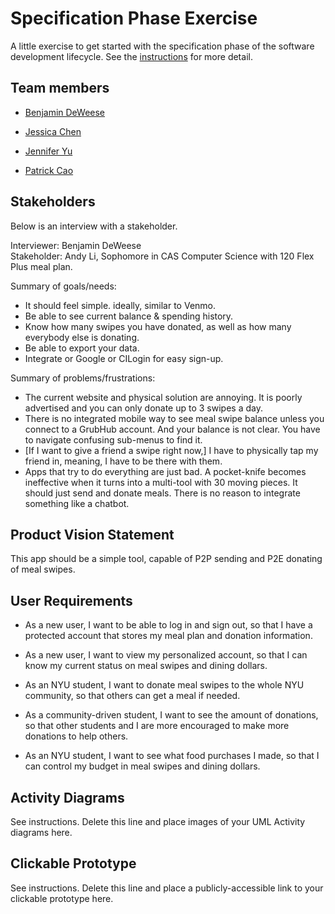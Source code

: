 # Specification Phase Exercise

A little exercise to get started with the specification phase of the software development lifecycle. See the [instructions](instructions.md) for more detail.

## Team members

* [Benjamin DeWeese](https://github.com/bdeweesevans)

* [Jessica Chen](https://github.com/jessicahc)

* [Jennifer Yu](https://github.com/jenniferyuuu)

* [Patrick Cao](https://github.com/Novrain7)

## Stakeholders

Below is an interview with a stakeholder.

Interviewer: Benjamin DeWeese  
Stakeholder: Andy Li, Sophomore in CAS Computer Science with 120 Flex Plus meal plan.

Summary of goals/needs:

- It should feel simple. ideally, similar to Venmo.
- Be able to see current balance & spending history.
- Know how many swipes you have donated, as well as how many everybody else is donating.
- Be able to export your data.
- Integrate or Google or CILogin for easy sign-up.

Summary of problems/frustrations:

- The current website and physical solution are annoying. It is poorly advertised and you can only donate up to 3 swipes a day.
- There is no integrated mobile way to see meal swipe balance unless you connect to a GrubHub account. And your balance is not clear. You have to navigate confusing sub-menus to find it.
- [If I want to give a friend a swipe right now,] I have to physically tap my friend in, meaning, I have to be there with them.
- Apps that try to do everything are just bad. A pocket-knife becomes ineffective when it turns into a multi-tool with 30 moving pieces. It should just send and donate meals. There is no reason to integrate something like a chatbot.

## Product Vision Statement

This app should be a simple tool, capable of P2P sending and P2E donating of meal swipes.

## User Requirements

* As a new user, I want to be able to log in and sign out, so that I have a protected account that stores my meal plan and donation information. 

* As a new user, I want to view my personalized account, so that I can know my current status on meal swipes and dining dollars. 

* As an NYU student, I want to donate meal swipes to the whole NYU community, so that others can get a meal if needed. 

* As a community-driven student, I want to see the amount of donations, so that other students and I are more encouraged to make more donations to help others. 

* As an NYU student, I want to see what food purchases I made, so that I can control my budget in meal swipes and dining dollars.

## Activity Diagrams

See instructions. Delete this line and place images of your UML Activity diagrams here.

## Clickable Prototype

See instructions. Delete this line and place a publicly-accessible link to your clickable prototype here.
